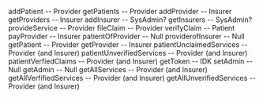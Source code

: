 addPatient -- Provider
getPatients -- Provider 
addProvider -- Insurer
getProviders -- Insurer
addInsurer -- SysAdmin?
getInsurers -- SysAdmin?
provideService -- Provider
fileClaim -- Provider
verifyClaim -- Patient
payProvider -- Insurer
patientOfProvider -- Null
providerofInsurer -- Null
getPatient -- Provider
getProvider -- Insurer
patientUnclaimedServices -- Provider (and Insurer)
patientUnverifiedServices -- Provider (and Insurer)
patientVerfiedClaims -- Provider (and Insurer)
getToken -- IDK
setAdmin -- Null
getAdmin -- Null
getAllServices -- Provider (and Insurer)
getAllVerfifiedServices -- Provider (and Insurer)
getAllUnverifiedServices -- Provider (and Insurer)